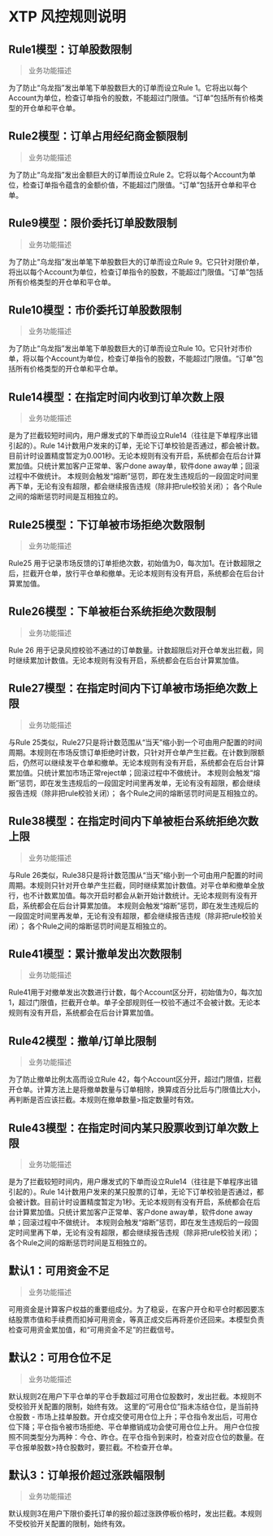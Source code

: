# XTP 风控规则说明

## Rule1模型：订单股数限制
> 业务功能描述

为了防止“乌龙指”发出单笔下单股数巨大的订单而设立Rule 1。它将出以每个Account为单位，检查订单指令的股数，不能超过门限值。“订单”包括所有价格类型的开仓单和平仓单。

## Rule2模型：订单占用经纪商金额限制
> 业务功能描述

为了防止“乌龙指”发出金额巨大的订单而设立Rule 2。它将以每个Account为单位，检查订单指令蕴含的金额价值，不能超过门限值。“订单”包括开仓单和平仓单。

## Rule9模型：限价委托订单股数限制
> 业务功能描述

为了防止“乌龙指”发出单笔下单股数巨大的订单而设立Rule 9。它只针对限价单，将出以每个Account为单位，检查订单指令的股数，不能超过门限值。“订单”包括所有价格类型的开仓单和平仓单。

## Rule10模型：市价委托订单股数限制
> 业务功能描述

为了防止“乌龙指”发出单笔下单股数巨大的订单而设立Rule 10。它只针对市价单，将以每个Account为单位，检查订单指令的股数，不能超过门限值。“订单”包括所有价格类型的开仓单和平仓单。

## Rule14模型：在指定时间内收到订单次数上限
> 业务功能描述

是为了拦截较短时间内，用户爆发式的下单而设立Rule14（往往是下单程序出错引起的）。Rule 14计数用户发来的订单，无论下订单校验是否通过，都会被计数。目前计时设置精度暂定为0.001秒。无论本规则有没有开启，系统都会在后台计算累加值。只统计累加客户正常单、客户done away单，软件done away单；回滚过程中不做统计。
本规则会触发“熔断”惩罚，即在发生违规后的一段固定时间里再下单，无论有没有超限，都会继续报告违规（除非把rule校验关闭）；
各个Rule之间的熔断惩罚时间是互相独立的。

## Rule25模型：下订单被市场拒绝次数限制
> 业务功能描述

Rule25 用于记录市场反馈的订单拒绝次数，初始值为0，每次加1。在计数超限之后，拦截开仓单，放行平仓单和撤单。无论本规则有没有开启，系统都会在后台计算累加值。

## Rule26模型：下单被柜台系统拒绝次数限制
> 业务功能描述

Rule 26 用于记录风控校验不通过的订单数量。计数超限后对开仓单发出拦截，同时继续累加计数值。无论本规则有没有开启，系统都会在后台计算累加值。

## Rule27模型：在指定时间内下订单被市场拒绝次数上限
> 业务功能描述

与Rule 25类似，Rule27只是将计数范围从“当天”缩小到一个可由用户配置的时间周期。本规则在市场反馈订单拒绝时计数，只针对开仓单产生拦截。在计数到限额后，仍然可以继续发平仓单和撤单。无论本规则有没有开启，系统都会在后台计算累加值。只统计累加市场正常reject单；回滚过程中不做统计。
本规则会触发“熔断”惩罚，即在发生违规后的一段固定时间里再发单，无论有没有超限，都会继续报告违规（除非把rule校验关闭）；
各个Rule之间的熔断惩罚时间是互相独立的。

## Rule38模型：在指定时间内下单被柜台系统拒绝次数上限
>业务功能描述

与Rule 26类似，Rule38只是将计数范围从“当天”缩小到一个可由用户配置的时间周期。本规则只针对开仓单产生拦截，同时继续累加计数值。对平仓单和撤单全放行，也不计数累加值。每次开启时都会从新开始计数统计。无论本规则有没有开启，系统都会在后台计算累加值。
本规则会触发“熔断”惩罚，即在发生违规后的一段固定时间里再发单，无论有没有超限，都会继续报告违规（除非把rule校验关闭）；
各个Rule之间的熔断惩罚时间是互相独立的。

## Rule41模型：累计撤单发出次数限制
> 业务功能描述
 
Rule41用于对撤单发出次数进行计数，每个Account区分开，初始值为0，每次加1，超过门限值，拦截开仓单。单子全部规则任一校验不通过不会被计数。无论本规则有没有开启，系统都会在后台计算累加值。

## Rule42模型：撤单/订单比限制
> 业务功能描述

为了防止撤单比例太高而设立Rule 42，每个Account区分开，超过门限值，拦截开仓单。计算方法上是将撤单数量与订单相除，换算成百分比后与门限值比大小，再判断是否应该拦截。本规则在撤单数量>指定数量时有效。

## Rule43模型：在指定时间内某只股票收到订单次数上限
>业务功能描述

是为了拦截较短时间内，用户爆发式的下单而设立Rule14（往往是下单程序出错引起的）。Rule 14计数用户发来的某只股票的订单，无论下订单校验是否通过，都会被计数。目前计时设置精度暂定为1秒。无论本规则有没有开启，系统都会在后台计算累加值。只统计累加客户正常单、客户done away单，软件done away单；回滚过程中不做统计。
本规则会触发“熔断”惩罚，即在发生违规后的一段固定时间里再下单，无论有没有超限，都会继续报告违规（除非把rule校验关闭）；
各个Rule之间的熔断惩罚时间是互相独立的。

## 默认1：可用资金不足
> 业务功能描述

可用资金是计算客户权益的重要组成分。为了稳妥，在客户开仓和平仓时都因要冻结股票市值和手续费而扣掉可用资金，等真正成交后再将差价还回来。本模型负责检查可用资金累加值，和“可用资金不足”的拦截信号。

## 默认2：可用仓位不足
> 业务功能描述

默认规则2在用户下平仓单的平仓手数超过可用仓位股数时，发出拦截。本规则不受校验开关配置的限制，始终有效。
这里的“可用仓位”指未冻结仓位，是当前持仓股数 - 市场上挂单股数。开仓成交使可用仓位上升；平仓指令发出后，可用仓位下降；平仓指令被市场拒绝、平仓单撤销成功会使可用仓位上升。
用户仓位按照不同类型分为两种：今仓、昨仓。在平仓指令到来时，检查对应仓位的数量。在平仓报单股数>持仓股数时，要拦截。不检查开仓单。

## 默认3：订单报价超过涨跌幅限制
> 业务功能描述

默认规则3在用户下限价委托订单的报价超过涨跌停板价格时，发出拦截。本规则不受校验开关配置的限制，始终有效。
